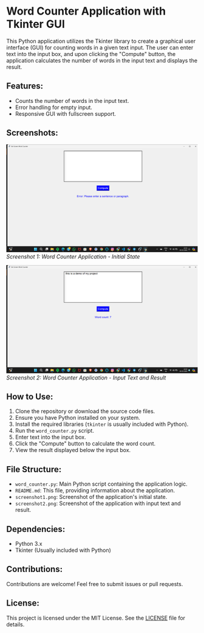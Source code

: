# Word Counter Application with Tkinter GUI

This Python application utilizes the Tkinter library to create a graphical user interface (GUI) for counting words in a given text input. The user can enter text into the input box, and upon clicking the "Compute" button, the application calculates the number of words in the input text and displays the result.

## Features:

- Counts the number of words in the input text.
- Error handling for empty input.
- Responsive GUI with fullscreen support.

## Screenshots:

![Screenshot 1](screenshot1.png)
*Screenshot 1: Word Counter Application - Initial State*

![Screenshot 2](screenshot2.png)
*Screenshot 2: Word Counter Application - Input Text and Result*

## How to Use:

1. Clone the repository or download the source code files.
2. Ensure you have Python installed on your system.
3. Install the required libraries (`tkinter` is usually included with Python).
4. Run the `word_counter.py` script.
5. Enter text into the input box.
6. Click the "Compute" button to calculate the word count.
7. View the result displayed below the input box.

## File Structure:

- `word_counter.py`: Main Python script containing the application logic.
- `README.md`: This file, providing information about the application.
- `screenshot1.png`: Screenshot of the application's initial state.
- `screenshot2.png`: Screenshot of the application with input text and result.

## Dependencies:

- Python 3.x
- Tkinter (Usually included with Python)

## Contributions:

Contributions are welcome! Feel free to submit issues or pull requests.

## License:

This project is licensed under the MIT License. See the [LICENSE](LICENSE) file for details.
